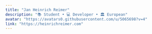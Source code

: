 ```yaml
---
title: "Jan Heinrich Reimer"
description: "📚 Student • 💻 Developer • 🏛️ European"
avatar: "https://avatars0.githubusercontent.com/u/5065698?v=4"
link: "https://heinrichreimer.com"
---
```

